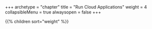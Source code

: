 +++
archetype = "chapter"
title = "Run Cloud Applications"
weight = 4
collapsibleMenu = true
alwaysopen = false
+++

{{% children sort="weight" %}}

